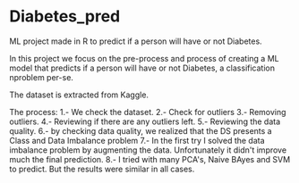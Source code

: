 # Diabetes_pred
ML project made in R to predict if a person will have or not Diabetes.

In this project we focus on the pre-process and process of creating a ML model that predicts if a person will have or not Diabetes, a classification nproblem per-se.

The dataset is extracted from Kaggle.

The process: 
1.- We check the dataset.
2.- Check for outliers
3.- Removing outliers.
4.- Reviewing if there are any outliers left.
5.- Reviewing the data quality.
6.- by checking data quality, we realized that the DS presents a Class and Data Imbalance problem
7.- In the first try I solved the data imbalance problem by augmenting the data. Unfortunately it didn't improve much the final prediction.
8.- I tried with many PCA's, Naive BAyes and SVM to predict. But the results were similar in all cases.




